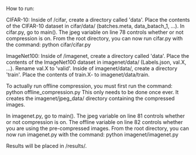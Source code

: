 How to run:

CIFAR-10:
Inside of /cifar, create a directory called 'data'. 
Place the contents of the CIFAR-10 dataset in cifar/data/ (batches.meta, data_batach_1, ...).
In cifar.py, go to main(). The jpeg variable on line 78 controls whether or not compression is on.
From the root directory, you can now run cifar.py with the command: python cifar/cifar.py

ImageNet100:
Inside of /imagenet, create a directory called 'data'. 
Place the contents of the ImageNet100 dataset in imagenet/data/ (Labels.json, val.X, ...).
Rename val.X to 'valid'.
Inside of imagenet/data/, create a directory 'train'.
Place the contents of train.X- to imagenet/data/train.

To actually run offline compression, you must first run the command: python offline_compression.py
This only needs to be done once ever. It creates the imagenet/jpeg_data/ directory containing the compressed images.

In imagenet.py, go to main(). The jpeg variable on line 81 controls whether or not compression is on.
The offline variable on line 82 controls whether you are using the pre-compressed images. 
From the root directory, you can now run imagenet.py with the command: python imagenet/imagenet.py

Results will be placed in /results/.